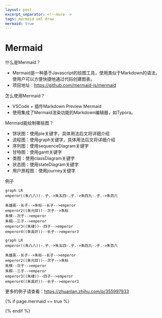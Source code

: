 ```yaml
---
layout: post
excerpt_separator: <!--more-->
tags: mermaid uml draw
mermaid: true
---
```


# Mermaid

什么是Mermaid？

* Mermaid是一种基于Javascript的绘图工具，使用类似于Markdown的语法，使用户可以方便快捷地通过代码创建图表。
* 项目地址：<https://github.com/mermaid-js/mermaid>

怎么使用Mermaid？

* VSCode + 插件Markdown Preview Mermaid
* 使用集成了Mermaid渲染功能的Markdown编辑器，如Typora。

Mermaid能绘制哪些图？

* 饼状图：使用pie关键字，具体用法后文将详细介绍
* 流程图：使用graph关键字，具体用法后文将详细介绍
* 序列图：使用sequenceDiagram关键字
* 甘特图：使用gantt关键字
* 类图：使用classDiagram关键字
* 状态图：使用stateDiagram关键字
* 用户旅程图：使用journey关键字

例子

```text
graph LR
emperor((朱八八))-.子.->朱五四-.子.->朱四九-.子.->朱百六

朱雄英--长子-->朱标--长子-->emperor
emperor2((朱允炆))--次子-->朱标
朱樉--次子-->emperor
朱棡--三子-->emperor
emperor3((朱棣))--四子-->emperor
emperor4((朱高炽))--长子-->emperor3
```

```mermaid
graph LR
emperor((朱八八))-.子.->朱五四-.子.->朱四九-.子.->朱百六

朱雄英--长子-->朱标--长子-->emperor
emperor2((朱允炆))--次子-->朱标
朱樉--次子-->emperor
朱棡--三子-->emperor
emperor3((朱棣))--四子-->emperor
emperor4((朱高炽))--长子-->emperor3
```

更多的例子请查看：<https://zhuanlan.zhihu.com/p/355997933>

{% if page.mermaid == true %}
<script src="https://cdnjs.cloudflare.com/ajax/libs/mermaid/8.0.0/mermaid.min.js"></script>
<script>
var config = {
    startOnLoad:true,
    theme: 'forest',
    flowchart:{
            useMaxWidth:false,
            htmlLabels:true
        }
};
mermaid.initialize(config);
window.mermaid.init(undefined, document.querySelectorAll('.language-mermaid'));
</script>
{% endif %}
